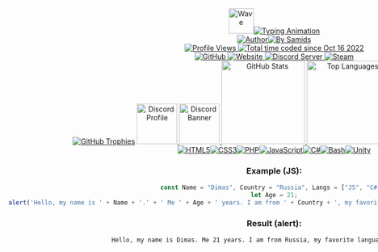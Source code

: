 <div align="center" style="display: table;text-decoration: none;" id="wel">
  <a href="#"><img src="https://raw.githubusercontent.com/MartinHeinz/MartinHeinz/master/wave.gif" width="50" height="50" alt="Wave"></a>
  <a href="#"><img src="https://readme-typing-svg.herokuapp.com/?color=F7F7F7&lines=Hello,+Guest!;My+name+is+Dimas.;Welcome+to+my+profile!&center=true&size=30" alt="Typing Animation"> </a>
</a>

<div align="center" style="display: table;text-decoration: none;" id="git" alt="GitHub">
    <a href="#"><img src="https://img.shields.io/static/v1?style=for-the-badge&message=AUTHOR&color=000&logo=github&logoColor=FFFFFF&label=" alt="Author"></a>
    <a href="#"><img src="https://img.shields.io/static/v1?style=for-the-badge&message=By+Samids&color=FFF&label=" alt="By Samids"></a>
    <br>
    <a href="#"><img src="https://komarev.com/ghpvc/?username=samids&style=flat-square" alt="Profile Views"></a>
    <a href="https://wakatime.com/@0918cc7c-e0f6-483a-9060-eb8f8631f879">
      <img src="https://wakatime.com/badge/user/0918cc7c-e0f6-483a-9060-eb8f8631f879.svg" alt="Total time coded since Oct 16 2022">
    </a>
</div>

<div align="center" id="links">
  <div style="display: table;text-decoration: none;">
    <a href="https://github.com/samids" alt="GitHub">
      <img src="https://img.shields.io/badge/GitHub-100000?style=for-the-badge&logo=github&logoColor=white" alt="GitHub">
    </a>
    <a href="#null" alt="Website">
      <img src="https://img.shields.io/badge/website-000000?style=for-the-badge&logo=About.me&logoColor=white" alt="Website">
    </a>
    <a href="https://discord.gg/jcJGAMPJef" alt="Discord">
      <img src="https://img.shields.io/discord/722183816684371978?color=7289DA&logo=discord&logoColor=white&style=for-the-badge" alt="Discord Server">
    </a>
    <a href="#" alt="Steam">
      <img src="https://img.shields.io/badge/Steam-000000?style=for-the-badge&logo=steam&logoColor=white" alt="Steam">
    </a>
  </div>
</div>
<div align="center" id ="stats">
  <a href="#"><img src="https://github-profile-trophy.vercel.app/?username=samids&theme=monokai&column=8&no-frame=true&no-bg=true" alt="GitHub Trophies"></a>
  <a href="#">
    <img src="https://discord.c99.nl/widget/theme-1/310448835384049664.png" height="80" alt="Discord Profile">
    <img src="https://discordapp.com/api/guilds/722183816684371978/widget.png?style=banner2" height="80" alt="Discord Banner">
    <img src="https://github-readme-stats.vercel.app/api?username=samids&show_icons=true&bg_color=0d1117&text_color=FFF&border_color=444" height="165" alt="GitHub Stats">
    <img src="https://github-readme-stats.vercel.app/api/top-langs/?username=samids&show_icons=true&bg_color=0d1117&text_color=FFF&border_color=444" height="165" alt="Top Languages">
    <img src="https://github-readme-stats.vercel.app/api/wakatime?username=samids" alt="Wakatime Stats" height="165">
  </a>
</div>
<div align="center" id="lang">
  <div style="display: table;text-decoration: none;">
    <a href="#test"><img src="https://img.shields.io/badge/HTML5-E34F26?style=for-the-badge&logo=html5&logoColor=white" alt="HTML5"></a>
    <a href="#"><img src="https://img.shields.io/badge/CSS3-1572B6?style=for-the-badge&logo=css3&logoColor=white" alt="CSS3"></a>
    <a href="#"><img src="https://img.shields.io/badge/PHP-777BB4?style=for-the-badge&logo=php&logoColor=white" alt="PHP"></a>
    <a href="#"><img src="https://img.shields.io/badge/JavaScript-F7DF1E?style=for-the-badge&logo=javascript&logoColor=black" alt="JavaScript"></a>
    <a href="#"><img src="https://img.shields.io/badge/C%23-239120?style=for-the-badge&logo=c-sharp&logoColor=white" alt="C#"></a>
    <a href="#"><img src="https://img.shields.io/static/v1?style=for-the-badge&message=Bash&color=000&logo=GNU+Bash&logoColor=FFFFFF&label=" alt="Bash"></a>
    <a href="#"><img src="https://img.shields.io/badge/Unity-100000?style=for-the-badge&logo=unity&logoColor=white" alt="Unity"></a>
  </div>
</div>
<div id="example">
  <h3>Example (JS): </h3>

  ```javascript
  const Name = "Dimas", Country = "Russia", Langs = ["JS", "C#"];
  let Age = 21;
  alert('Hello, my name is ' + Name + '.' + ' Me ' + Age + ' years. I am from ' + Country + ', my favorite languages are: ' + Langs.join(', ') + '.')
  ```
  <h3>Result (alert): </h3>

  ```console
  Hello, my name is Dimas. Me 21 years. I am from Russia, my favorite languages are: JS, C#.
  ```
</div>

<details align="right">By samids</details>
